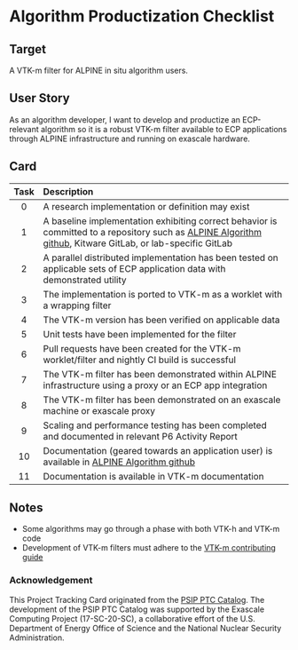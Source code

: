 [metadata:tags]:- "ecp-psip-ptc"
# Algorithm Productization Checklist

## Target

A VTK-m filter for ALPINE in situ algorithm users.

## User Story

As an algorithm developer, I want to develop and productize an ECP-relevant algorithm so it is a robust VTK-m filter available to ECP applications through ALPINE infrastructure and running on exascale hardware.   

## Card

| Task | Description |
|:-----:|:------------|
|  0 | A research implementation or definition may exist |
|  1 | A baseline implementation exhibiting correct behavior is committed to a repository such as [ALPINE Algorithm github](https://github.com/Alpine-DAV/algorithms), Kitware GitLab, or lab-specific GitLab |
|  2 | A parallel distributed implementation has been tested on applicable sets of ECP application data with demonstrated utility  |
|  3 | The implementation is ported to VTK-m as a worklet with a wrapping filter |
|  4 | The VTK-m version has been verified on applicable data |
|  5 | Unit tests have been implemented for the filter
|  6 | Pull requests have been created for the VTK-m worklet/filter and nightly CI build is successful |
|  7 | The VTK-m filter has been demonstrated within ALPINE infrastructure using a proxy or an ECP app integration |
|  8 | The VTK-m filter has been demonstrated on an exascale machine or exascale proxy
|  9 | Scaling and performance testing has been completed and documented in relevant P6 Activity Report
| 10 | Documentation (geared towards an application user) is available in [ALPINE Algorithm github](https://github.com/Alpine-DAV/algorithms) |
| 11 | Documentation is available in VTK-m documentation |

## Notes

- Some algorithms may go through a phase with both VTK-h and VTK-m code
- Development of VTK-m filters must adhere to the [VTK-m contributing guide](https://gitlab.kitware.com/vtk/vtk-m/blob/master/CONTRIBUTING.md)


### Acknowledgement

This Project Tracking Card originated from the [PSIP PTC Catalog](https://bssw-psip.github.io/ptc-catalog/). The development of the PSIP PTC Catalog was supported by the Exascale Computing Project (17-SC-20-SC), a collaborative effort of the U.S. Department of Energy Office of Science and the National Nuclear Security Administration.
